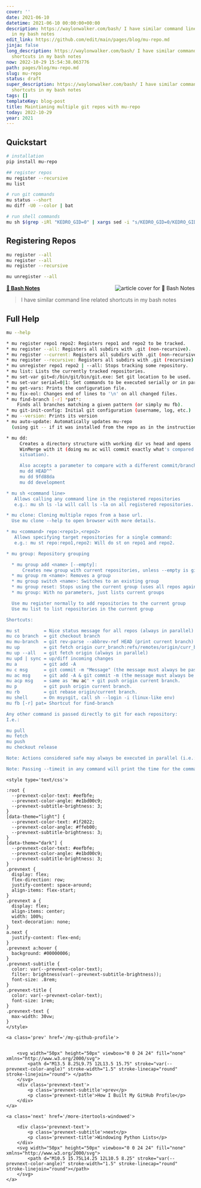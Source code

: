 ```yaml
---
cover: ''
date: 2021-06-10
datetime: 2021-06-10 00:00:00+00:00
description: https://waylonwalker.com/bash/ I have similar command line related shortcuts
  in my bash notes
edit_link: https://github.com/edit/main/pages/blog/mu-repo.md
jinja: false
long_description: https://waylonwalker.com/bash/ I have similar command line related
  shortcuts in my bash notes
now: 2022-10-29 15:54:38.063776
path: pages/blog/mu-repo.md
slug: mu-repo
status: draft
super_description: https://waylonwalker.com/bash/ I have similar command line related
  shortcuts in my bash notes
tags: []
templateKey: blog-post
title: Maintianing multiple git repos with mu-repo
today: 2022-10-29
year: 2021
---
```


## Quickstart

``` bash
# installation
pip install mu-repo

## register repos
mu register --recursive
mu list

# run git commands
mu status --short
mu diff -U0 --color | bat

# run shell commands
mu sh $(grep -iRl "KEDRO_GID=0" | xargs sed -i "s/KEDRO_GID=0/KEDRO_GID=5/g")
```

## Registering Repos
``` bash
mu register --all
mu register --all
mu register --recursive

mu unregister --all
```


<div class="onelinelink-wrapper">
    <a class="onelinelink" href="https://waylonwalker.com/bash/">
        <img style="float: right;" align='right' src="https://covers.waylonwalker.com/bash.jpg" alt="article cover for 📝 Bash Notes"/>
        <p><strong>📝 Bash Notes</strong></p>
    </a>
</div>


> I have similar command line related shortcuts in my bash notes

## Full Help

``` bash
mu --help

* mu register repo1 repo2: Registers repo1 and repo2 to be tracked.
* mu register --all: Registers all subdirs with .git (non-recursive).
* mu register --current: Registers all subdirs with .git (non-recursive).
* mu register --recursive: Registers all subdirs with .git (recursive).
* mu unregister repo1 repo2 | --all: Stops tracking some repository.
* mu list: Lists the currently tracked repositories.
* mu set-var git=d:/bin/git/bin/git.exe: Set git location to be used.
* mu set-var serial=0|1: Set commands to be executed serially or in parallel.
* mu get-vars: Prints the configuration file.
* mu fix-eol: Changes end of lines to '\n' on all changed files.
* mu find-branch [-r] *pat*:
    Finds all branches matching a given pattern (or simply mu fb).
* mu git-init-config: Initial git configuration (username, log, etc.)
* mu --version: Prints its version
* mu auto-update: Automatically updates mu-repo
  (using git -- if it was installed from the repo as in the instructions).

* mu dd:
     Creates a directory structure with working dir vs head and opens
     WinMerge with it (doing mu ac will commit exactly what's compared in this
     situation).

     Also accepts a parameter to compare with a different commit/branch. I.e.:
     mu dd HEAD^^
     mu dd 9fd88da
     mu dd development

* mu sh <command line>
   Allows calling any command line in the registered repositories
   e.g.: mu sh ls -la will call ls -la on all registered repositories.

* mu clone: Cloning multiple repos from a base url.
  Use mu clone --help to open browser with more details.

* mu <command> repo:<repo1>,<repo2>
   Allows specifying target repositories for a single command:
   e.g.: mu st repo:repo1,repo2: Will do st on repo1 and repo2.

* mu group: Repository grouping

  * mu group add <name> [--empty]:
      Creates new group with current repositories, unless --empty is given
  * mu group rm <name>: Removes a group
  * mu group switch <name>: Switches to an existing group
  * mu group reset: Stops using the current group (uses all repos again).
  * mu group: With no parameters, just lists current groups

  Use mu register normally to add repositories to the current group
  Use mu list to list repositories in the current group

Shortcuts:

mu st         = Nice status message for all repos (always in parallel)
mu co branch  = git checkout branch
mu mu-branch  = git rev-parse --abbrev-ref HEAD (print current branch)
mu up         = git fetch origin curr_branch:refs/remotes/origin/curr_branch
mu up --all   = git fetch origin (always in parallel)
mu upd | sync = up/diff incoming changes
mu a          = git add -A
mu c msg      = git commit -m "Message" (the message must always be passed)
mu ac msg     = git add -A & git commit -m (the message must always be passed)
mu acp msg    = same as 'mu ac' + git push origin current branch.
mu p          = git push origin current branch.
mu rb         = git rebase origin/current branch.
mu shell      = On msysgit, call sh --login -i (linux-like env)
mu fb [-r] pat= Shortcut for find-branch

Any other command is passed directly to git for each repository:
I.e.:

mu pull            
mu fetch           
mu push            
mu checkout release

Note: Actions considered safe may always be executed in parallel (i.e.: mu st)

Note: Passing --timeit in any command will print the time for the command.
```
<div class='prevnext'>

    <style type='text/css'>

    :root {
      --prevnext-color-text: #eefbfe;
      --prevnext-color-angle: #e1bd00c9;
      --prevnext-subtitle-brightness: 3;
    }
    [data-theme="light"] {
      --prevnext-color-text: #1f2022;
      --prevnext-color-angle: #ffeb00;
      --prevnext-subtitle-brightness: 3;
    }
    [data-theme="dark"] {
      --prevnext-color-text: #eefbfe;
      --prevnext-color-angle: #e1bd00c9;
      --prevnext-subtitle-brightness: 3;
    }
    .prevnext {
      display: flex;
      flex-direction: row;
      justify-content: space-around;
      align-items: flex-start;
    }
    .prevnext a {
      display: flex;
      align-items: center;
      width: 100%;
      text-decoration: none;
    }
    a.next {
      justify-content: flex-end;
    }
    .prevnext a:hover {
      background: #00000006;
    }
    .prevnext-subtitle {
      color: var(--prevnext-color-text);
      filter: brightness(var(--prevnext-subtitle-brightness));
      font-size: .8rem;
    }
    .prevnext-title {
      color: var(--prevnext-color-text);
      font-size: 1rem;
    }
    .prevnext-text {
      max-width: 30vw;
    }
    </style>
    
    <a class='prev' href='/my-github-profile'>
    

        <svg width="50px" height="50px" viewbox="0 0 24 24" fill="none" xmlns="http://www.w3.org/2000/svg">
            <path d="M13.5 8.25L9.75 12L13.5 15.75" stroke="var(--prevnext-color-angle)" stroke-width="1.5" stroke-linecap="round" stroke-linejoin="round"> </path>
        </svg>
        <div class='prevnext-text'>
            <p class='prevnext-subtitle'>prev</p>
            <p class='prevnext-title'>How I Built My GitHub Profile</p>
        </div>
    </a>
    
    <a class='next' href='/more-itertools-windowed'>
    
        <div class='prevnext-text'>
            <p class='prevnext-subtitle'>next</p>
            <p class='prevnext-title'>Windowing Python Lists</p>
        </div>
        <svg width="50px" height="50px" viewbox="0 0 24 24" fill="none" xmlns="http://www.w3.org/2000/svg">
            <path d="M10.5 15.75L14.25 12L10.5 8.25" stroke="var(--prevnext-color-angle)" stroke-width="1.5" stroke-linecap="round" stroke-linejoin="round"></path>
        </svg>
    </a>
  </div>
